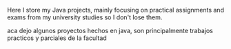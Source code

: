 Here I store my Java projects, mainly focusing on practical assignments and  exams from my university studies so I don't lose them.

aca dejo algunos proyectos hechos en java, son principalmente trabajos practicos y parciales de la facultad
